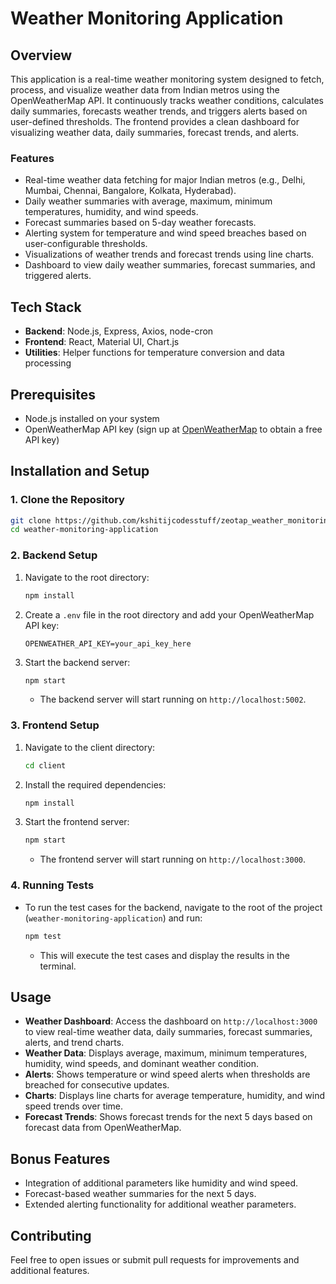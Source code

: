 # **Weather Monitoring Application**

## **Overview**
This application is a real-time weather monitoring system designed to fetch, process, and visualize weather data from Indian metros using the OpenWeatherMap API. It continuously tracks weather conditions, calculates daily summaries, forecasts weather trends, and triggers alerts based on user-defined thresholds. The frontend provides a clean dashboard for visualizing weather data, daily summaries, forecast trends, and alerts.

### **Features**
- Real-time weather data fetching for major Indian metros (e.g., Delhi, Mumbai, Chennai, Bangalore, Kolkata, Hyderabad).
- Daily weather summaries with average, maximum, minimum temperatures, humidity, and wind speeds.
- Forecast summaries based on 5-day weather forecasts.
- Alerting system for temperature and wind speed breaches based on user-configurable thresholds.
- Visualizations of weather trends and forecast trends using line charts.
- Dashboard to view daily weather summaries, forecast summaries, and triggered alerts.

## **Tech Stack**
- **Backend**: Node.js, Express, Axios, node-cron
- **Frontend**: React, Material UI, Chart.js
- **Utilities**: Helper functions for temperature conversion and data processing

## **Prerequisites**
- Node.js installed on your system
- OpenWeatherMap API key (sign up at [OpenWeatherMap](https://openweathermap.org/) to obtain a free API key)

## **Installation and Setup**

### **1. Clone the Repository**
```bash
git clone https://github.com/kshitijcodesstuff/zeotap_weather_monitoring.git
cd weather-monitoring-application
```

### **2. Backend Setup**
1. Navigate to the root directory:
   ```bash
   npm install
   ```
2. Create a `.env` file in the root directory and add your OpenWeatherMap API key:
   ```
   OPENWEATHER_API_KEY=your_api_key_here
   ```
3. Start the backend server:
   ```bash
   npm start
   ```
   - The backend server will start running on `http://localhost:5002`.

### **3. Frontend Setup**
1. Navigate to the client directory:
   ```bash
   cd client
   ```
2. Install the required dependencies:
   ```bash
   npm install
   ```
3. Start the frontend server:
   ```bash
   npm start
   ```
   - The frontend server will start running on `http://localhost:3000`.

### **4. Running Tests**
- To run the test cases for the backend, navigate to the root of the project (`weather-monitoring-application`) and run:
  ```bash
  npm test
  ```
  - This will execute the test cases and display the results in the terminal.

## **Usage**
- **Weather Dashboard**: Access the dashboard on `http://localhost:3000` to view real-time weather data, daily summaries, forecast summaries, alerts, and trend charts.
- **Weather Data**: Displays average, maximum, minimum temperatures, humidity, wind speeds, and dominant weather condition.
- **Alerts**: Shows temperature or wind speed alerts when thresholds are breached for consecutive updates.
- **Charts**: Displays line charts for average temperature, humidity, and wind speed trends over time.
- **Forecast Trends**: Shows forecast trends for the next 5 days based on forecast data from OpenWeatherMap.

## **Bonus Features**
- Integration of additional parameters like humidity and wind speed.
- Forecast-based weather summaries for the next 5 days.
- Extended alerting functionality for additional weather parameters.

## **Contributing**
Feel free to open issues or submit pull requests for improvements and additional features.


